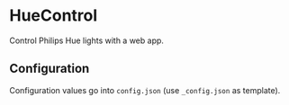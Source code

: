 # HueControl

Control Philips Hue lights with a web app.

## Configuration

Configuration values go into `config.json` (use `_config.json` as template).
